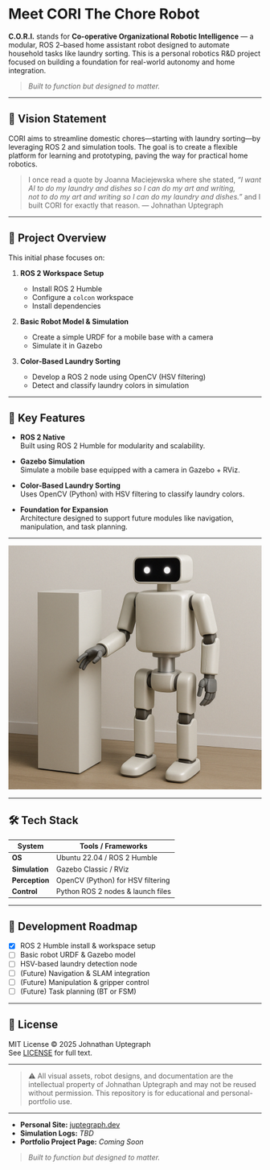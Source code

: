 # Meet CORI The Chore Robot

**C.O.R.I.** stands for **Co-operative Organizational Robotic Intelligence** — a modular, ROS 2–based home assistant robot designed to automate household tasks like laundry sorting. This is a personal robotics R&D project focused on building a foundation for real-world autonomy and home integration.

> _Built to function but designed to matter._

---

## 🤖 Vision Statement

CORI aims to streamline domestic chores—starting with laundry sorting—by leveraging ROS 2 and simulation tools. The goal is to create a flexible platform for learning and prototyping, paving the way for practical home robotics.

> I once read a quote by Joanna Maciejewska where she stated,
> _“I want AI to do my laundry and dishes so I can do my art and writing,  
> not to do my art and writing so I can do my laundry and dishes.”_
> and I built CORI for exactly that reason.
> — Johnathan Uptegraph
---

## 🚀 Project Overview

This initial phase focuses on:

1. **ROS 2 Workspace Setup**  
   - Install ROS 2 Humble  
   - Configure a `colcon` workspace  
   - Install dependencies

2. **Basic Robot Model & Simulation**  
   - Create a simple URDF for a mobile base with a camera  
   - Simulate it in Gazebo

3. **Color-Based Laundry Sorting**  
   - Develop a ROS 2 node using OpenCV (HSV filtering)  
   - Detect and classify laundry colors in simulation

---

## 🧠 Key Features

- **ROS 2 Native**  
  Built using ROS 2 Humble for modularity and scalability.

- **Gazebo Simulation**  
  Simulate a mobile base equipped with a camera in Gazebo + RViz.

- **Color-Based Laundry Sorting**  
  Uses OpenCV (Python) with HSV filtering to classify laundry colors.

- **Foundation for Expansion**  
  Architecture designed to support future modules like navigation, manipulation, and task planning.

---

![CORI prototype](assets/concept-art/cori-main-concept-art.png)

---

## 🛠️ Tech Stack

| **System**   | **Tools / Frameworks**            |
| ------------ | --------------------------------- |
| **OS**       | Ubuntu 22.04 / ROS 2 Humble       |
| **Simulation** | Gazebo Classic / RViz           |
| **Perception** | OpenCV (Python) for HSV filtering |
| **Control**  | Python ROS 2 nodes & launch files |

---

## 🔄 Development Roadmap

- [x] ROS 2 Humble install & workspace setup  
- [ ] Basic robot URDF & Gazebo model  
- [ ] HSV-based laundry detection node  
- [ ] (Future) Navigation & SLAM integration  
- [ ] (Future) Manipulation & gripper control  
- [ ] (Future) Task planning (BT or FSM)

---

## 📜 License

MIT License © 2025 Johnathan Uptegraph  
See [LICENSE](LICENSE) for full text.

---

> ⚠️ All visual assets, robot designs, and documentation are the intellectual property of Johnathan Uptegraph and may not be reused without permission. This repository is for educational and personal-portfolio use.

---

- **Personal Site:** [juptegraph.dev](https://juptegraph.dev)  
- **Simulation Logs:** _TBD_  
- **Portfolio Project Page:** _Coming Soon_

> _Built to function but designed to matter._
